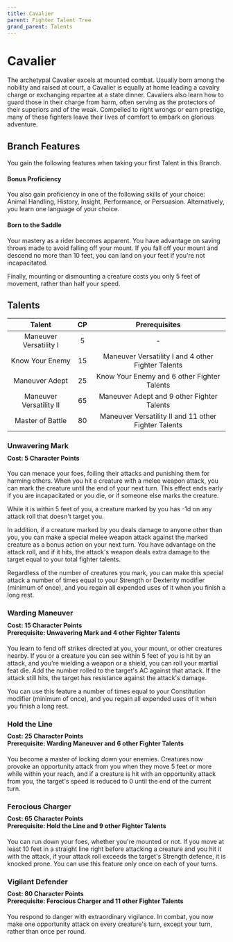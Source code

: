 ```yaml
---
title: Cavalier
parent: Fighter Talent Tree
grand_parent: Talents
---
```


# Cavalier
The archetypal Cavalier excels at mounted combat. Usually born among the nobility and raised at court, a Cavalier is equally at home leading a cavalry charge or exchanging repartee at a state dinner. Cavaliers also learn how to guard those in their charge from harm, often serving as the protectors of their superiors and of the weak. Compelled to right wrongs or earn prestige, many of these fighters leave their lives of comfort to embark on glorious adventure.

## Branch Features
You gain the following features when taking your first Talent in this Branch.

#### Bonus Proficiency
You also gain proficiency in one of the following skills of your choice: Animal Handling, History, Insight, Performance, or Persuasion. Alternatively, you learn one language of your choice.

#### Born to the Saddle
Your mastery as a rider becomes apparent. 
You have advantage on saving throws made to avoid falling off your mount. If you fall off your mount and descend no more than 10 feet, you can land on your feet if you're not incapacitated.

Finally, mounting or dismounting a creature costs you only 5 feet of movement, rather than half your speed.

## Talents

| Talent | CP | Prerequisites |
|:------:|:--:|:-------------:|
| Maneuver Versatility I | 5 | - |
| Know Your Enemy | 15 | Maneuver Versatility I and 4 other Fighter Talents |
| Maneuver Adept | 25 | Know Your Enemy and 6 other Fighter Talents |
| Maneuver Versatility II | 65 | Maneuver Adept and 9 other Fighter Talents |
| Master of Battle | 80 | Maneuver Versatility II and 11 other Fighter Talents |

### Unwavering Mark

<div style="margin-top:-10px;"></div>

#### **Cost:** 5 Character Points
You can menace your foes, foiling their attacks and punishing them for harming others. When you hit a creature with a melee weapon attack, you can mark the creature until the end of your next turn. This effect ends early if you are incapacitated or you die, or if someone else marks the creature.

While it is within 5 feet of you, a creature marked by you has -1d on any attack roll that doesn't target you.

In addition, if a creature marked by you deals damage to anyone other than you, you can make a special melee weapon attack against the marked creature as a bonus action on your next turn. You have advantage on the attack roll, and if it hits, the attack's weapon deals extra damage to the target equal to your total fighter talents.

Regardless of the number of creatures you mark, you can make this special attack a number of times equal to your Strength or Dexterity modifier (minimum of once), and you regain all expended uses of it when you finish a long rest.

### Warding Maneuver

<div style="margin-top:-10px;"></div>

#### **Cost:** 15 Character Points<br>**Prerequisite:** Unwavering Mark and 4 other Fighter Talents
You learn to fend off strikes directed at you, your mount, or other creatures nearby. If you or a creature you can see within 5 feet of you is hit by an attack, and you're wielding a weapon or a shield, you can roll your martial feat die. Add the number rolled to the target's AC against that attack. If the attack still hits, the target has resistance against the attack's damage.

You can use this feature a number of times equal to your Constitution modifier (minimum of once), and you regain all expended uses of it when you finish a long rest.

### Hold the Line

<div style="margin-top:-10px;"></div>

#### **Cost:** 25 Character Points<br>**Prerequisite:** Warding Maneuver and 6 other Fighter Talents
You become a master of locking down your enemies. Creatures now provoke an opportunity attack from you when they move 5 feet or more while within your reach, and if a creature is hit with an opportunity attack from you, the target's speed is reduced to 0 until the end of the current turn.

### Ferocious Charger

<div style="margin-top:-10px;"></div>

#### **Cost:** 65 Character Points<br>**Prerequisite:** Hold the Line and 9 other Fighter Talents
You can run down your foes, whether you're mounted or not. If you move at least 10 feet in a straight line right before attacking a creature and you hit it with the attack, if your attack roll exceeds the target's Strength defence, it is knocked prone. You can use this feature only once on each of your turns.

### Vigilant Defender

<div style="margin-top:-10px;"></div>

#### **Cost:** 80 Character Points<br>**Prerequisite:** Ferocious Charger and 11 other Fighter Talents
You respond to danger with extraordinary vigilance. In combat, you now make one opportunity attack on every creature's turn, except your turn, rather than once per round.